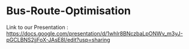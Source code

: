 # Bus-Route-Optimisation

Link to our Presentation : https://docs.google.com/presentation/d/1whlr8BNczbaLpONWv_m3yJ-pGCLBNS2jjFoX-JAsE8I/edit?usp=sharing
